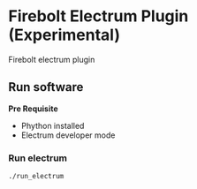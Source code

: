 # Firebolt Electrum Plugin (Experimental)

Firebolt electrum plugin

## Run software

**Pre Requisite**

- Phython installed
- Electrum developer mode

### Run electrum

``
./run_electrum
``
